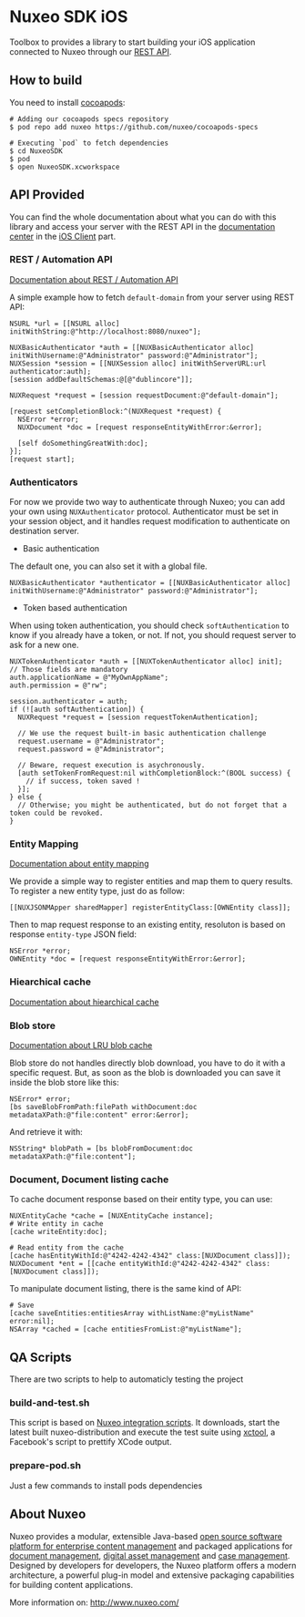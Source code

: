 # Nuxeo SDK iOS

Toolbox to provides a library to start building your iOS application connected to Nuxeo through our [REST API](http://doc.nuxeo.com/x/QYLQ).

## How to build

You need to install [cocoapods](http://cocoapods.org/):

    # Adding our cocoapods specs repository
    $ pod repo add nuxeo https://github.com/nuxeo/cocoapods-specs
    
    # Executing `pod` to fetch dependencies
    $ cd NuxeoSDK
    $ pod
    $ open NuxeoSDK.xcworkspace
    
## API Provided

You can find the whole documentation about what you can do with this library and access your server with the REST API in the [documentation center](http://doc.nuxeo.com/display/MAIN/Nuxeo+Documentation+Center+Home) in the [iOS Client](http://doc.nuxeo.com/display/NXDOC/iOS+Client) part.

### REST / Automation API

[Documentation about REST / Automation API](http://doc.nuxeo.com/x/2Ir1#iOSClient-AccessingREST%2FAutomationAPI)

A simple example how to fetch `default-domain` from your server using REST API:

    NSURL *url = [[NSURL alloc] initWithString:@"http://localhost:8080/nuxeo"];
    
    NUXBasicAuthenticator *auth = [[NUXBasicAuthenticator alloc] initWithUsername:@"Administrator" password:@"Administrator"];
    NUXSession *session = [[NUXSession alloc] initWithServerURL:url authenticator:auth];
    [session addDefaultSchemas:@[@"dublincore"]];
    
    NUXRequest *request = [session requestDocument:@"default-domain"];
    
    [request setCompletionBlock:^(NUXRequest *request) {
      NSError *error; 
      NUXDocument *doc = [request responseEntityWithError:&error];
      
      [self doSomethingGreatWith:doc]; 
    }];
    [request start];

### Authenticators

For now we provide two way to authenticate through Nuxeo; you can add your own using `NUXAuthenticator` protocol.
Authenticator must be set in your session object, and it handles request modification to authenticate on destination server.

* Basic authentication

The default one, you can also set it with a global file.

    NUXBasicAuthenticator *authenticator = [[NUXBasicAuthenticator alloc] initWithUsername:@"Administrator" password:@"Administrator"];

* Token based authentication

When using token authentication, you should check `softAuthentication` to know if you already have a token, or not. If not, you should request server to ask for a new one.

    NUXTokenAuthenticator *auth = [[NUXTokenAuthenticator alloc] init];
    // Those fields are mandatory
    auth.applicationName = @"MyOwnAppName";
    auth.permission = @"rw";
    
    session.authenticator = auth;
    if (![auth softAuthentication]) {
      NUXRequest *request = [session requestTokenAuthentication];
      
      // We use the request built-in basic authentication challenge
      request.username = @"Administrator";
      request.password = @"Administrator";
      
      // Beware, request execution is asychronously.
      [auth setTokenFromRequest:nil withCompletionBlock:^(BOOL success) {
        // if success, token saved !
      }];
    } else {
      // Otherwise; you might be authenticated, but do not forget that a token could be revoked.
    }


### Entity Mapping

[Documentation about entity mapping](http://doc.nuxeo.com/x/2Ir1#iOSClient-ObjectMapping)

We provide a simple way to register entities and map them to query results. To register a new entity type, just do as follow:

    [[NUXJSONMApper sharedMapper] registerEntityClass:[OWNEntity class]];
    
Then to map request response to an existing entity, resoluton is based on response `entity-type` JSON field:

    NSError *error;
    OWNEntity *doc = [request responseEntityWithError:&error];

### Hiearchical cache

[Documentation about hiearchical cache](http://doc.nuxeo.com/x/2Ir1#iOSClient-HierarchicalCache)

### Blob store

[Documentation about LRU blob cache](http://doc.nuxeo.com/x/2Ir1#iOSClient-BlobLRUcache)

Blob store do not handles directly blob download, you have to do it with a specific request. But, as soon as the blob is downloaded you can save it inside the blob store like this:

    NSError* error;
    [bs saveBlobFromPath:filePath withDocument:doc metadataXPath:@"file:content" error:&error];
    
And retrieve it with:
  
    NSString* blobPath = [bs blobFromDocument:doc metadataXPath:@"file:content"];
    
### Document, Document listing cache

To cache document response based on their entity type, you can use:

    NUXEntityCache *cache = [NUXEntityCache instance];
    # Write entity in cache
    [cache writeEntity:doc];
    
    # Read entity from the cache
    [cache hasEntityWithId:@"4242-4242-4342" class:[NUXDocument class]]);
    NUXDocument *ent = [[cache entityWithId:@"4242-4242-4342" class:[NUXDocument class]]);
    
To manipulate document listing, there is the same kind of API:

    # Save
    [cache saveEntities:entitiesArray withListName:@"myListName" error:nil];
    NSArray *cached = [cache entitiesFromList:@"myListName"];


## QA Scripts

There are two scripts to help to automaticly testing the project

### build-and-test.sh

This script is based on [Nuxeo integration scripts](https://github.com/nuxeo/integration-scripts). It downloads, start the latest built nuxeo-distribution and execute the test suite using [xctool](https://github.com/nuxeo/integration-scripts), a Facebook's script to prettify XCode output.

### prepare-pod.sh

Just a few commands to install pods dependencies

## About Nuxeo

Nuxeo provides a modular, extensible Java-based [open source software platform for enterprise content management](http://www.nuxeo.com/en/products/ep) and packaged applications for [document management](http://www.nuxeo.com/en/products/document-management), [digital asset management](http://www.nuxeo.com/en/products/dam) and [case management](http://www.nuxeo.com/en/products/case-management). Designed by developers for developers, the Nuxeo platform offers a modern architecture, a powerful plug-in model and extensive packaging capabilities for building content applications.

More information on: <http://www.nuxeo.com/>
